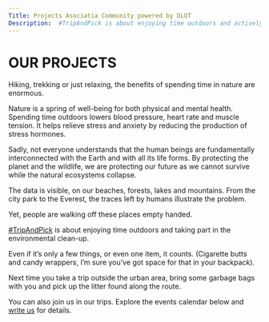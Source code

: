 ```yaml
---
Title: Projects Asociatia Community powered by DLOT
Description:  #TripAndPick is about enjoying time outdoors and actively participating to the environmental cleanup. A campaign initiated by Asociatia Community powered by DLOT
---
```


# OUR PROJECTS

Hiking, trekking or just relaxing, the benefits of spending time in nature are enormous.

Nature is a spring of well-being for both physical and mental health. Spending time outdoors lowers blood pressure, heart rate and muscle tension. It helps relieve stress and anxiety by reducing the production of stress hormones.

Sadly, not everyone understands that the human beings are fundamentally interconnected with the Earth and with all its life forms. By protecting the planet and the wildlife, we are protecting our future as we cannot survive while the natural ecosystems collapse.

The data is visible, on our beaches, forests, lakes and mountains. From the city park to the Everest, the traces left by humans illustrate the problem.

Yet, people are walking off these places empty handed.

[#TripAndPick](https://www.instagram.com/explore/tags/tripandpick/) is about enjoying time outdoors and taking part in the environmental clean-up.

Even if it’s only a few things, or even one item, it counts. (Cigarette butts and candy wrappers, I’m sure you’ve got space for that in your backpack).

Next time you take a trip outside the urban area, bring some garbage bags with you and pick up the litter found along the route.

You can also join us in our trips. Explore the events calendar below and [write us](tripandpick@asociatiacommunity.ro) for details.
